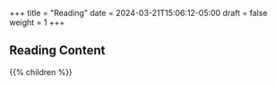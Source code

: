 +++
title = "Reading"
date = 2024-03-21T15:06:12-05:00
draft = false
weight = 1
+++

## Reading Content

{{% children %}}
